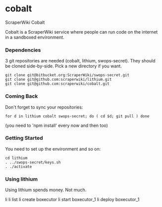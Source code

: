 cobalt
======

ScraperWiki Cobalt

Cobalt is a ScraperWiki service where people can run code on the internet in
a sandboxed environment.

### Dependencies ###

3 git repositories are needed (cobalt, lithium, swops-secret).  They should
be cloned side-by-side.  Pick a new directory if you want.

    git clone git@bitbucket.org:ScraperWiki/swops-secret.git
    git clone git@github.com:scraperwiki/lithium.git
    git clone git@github.com:scraperwiki/cobalt.git

### Coming Back ###

Don't forget to sync your repositories:

    for d in lithium cobalt swops-secret; do ( cd $d; git pull ) done

(you need to 'npm install' every now and then too)

### Getting Started ###

You need to set up the environment and so on:
    
    cd lithium
    . ../swops-secret/keys.sh
    . ./activate

### Using lithium ###

Using lithium spends money.  Not much.

   li
   li list
   li create boxecutor
   li start boxecutor_1
   li deploy boxecutor_1
